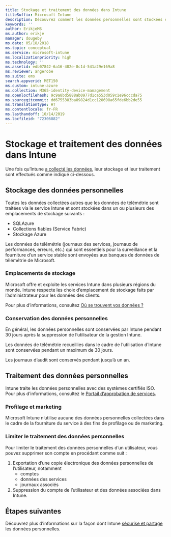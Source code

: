 ```yaml
---
title: Stockage et traitement des données dans Intune
titleSuffix: Microsoft Intune
description: Découvrez comment les données personnelles sont stockées et traitées dans Intune.
keywords: ''
author: ErikjeMS
ms.author: erikje
manager: dougeby
ms.date: 05/18/2018
ms.topic: conceptual
ms.service: microsoft-intune
ms.localizationpriority: high
ms.technology: ''
ms.assetid: edb07842-6a16-482e-8c1d-541a29e169a8
ms.reviewer: angerobe
ms.suite: ems
search.appverid: MET150
ms.custom: intune-azure
ms.collection: M365-identity-device-management
ms.openlocfilehash: 9c9a8bd5888ab0977d1ca553d059c1e96cccda75
ms.sourcegitcommit: dd6755383ba89824d1cc128698a65fde6bb2de55
ms.translationtype: HT
ms.contentlocale: fr-FR
ms.lasthandoff: 10/14/2019
ms.locfileid: "72306882"
---
```

# <a name="data-storage-and-processing-in-intune"></a>Stockage et traitement des données dans Intune

Une fois qu’Intune [a collecté les données](privacy-data-collect.md), leur stockage et leur traitement sont effectués comme indiqué ci-dessous.

## <a name="storing-personal-data"></a>Stockage des données personnelles

Toutes les données collectées autres que les données de télémétrie sont traitées via le service Intune et sont stockées dans un ou plusieurs des emplacements de stockage suivants : 

- SQLAzure 
- Collections fiables (Service Fabric)  
- Stockage Azure 

Les données de télémétrie (journaux des services, journaux de performances, erreurs, etc.) qui sont essentiels pour la surveillance et la fourniture d’un service stable sont envoyées aux banques de données de télémétrie de Microsoft.

### <a name="storage-locations"></a>Emplacements de stockage

Microsoft offre et exploite les services Intune dans plusieurs régions du monde. Intune respecte les choix d’emplacement de stockage faits par l’administrateur pour les données des clients.

Pour plus d’informations, consultez [Où se trouvent vos données ?](https://www.microsoft.com/trust-center/privacy/data-location)

### <a name="personal-data-retention"></a>Conservation des données personnelles

En général, les données personnelles sont conservées par Intune pendant 30 jours après la suppression de l’utilisateur de la gestion Intune.

Les données de télémétrie recueillies dans le cadre de l’utilisation d’Intune sont conservées pendant un maximum de 30 jours.

Les journaux d’audit sont conservés pendant jusqu’à un an.

## <a name="processing-personal-data"></a>Traitement des données personnelles

Intune traite les données personnelles avec des systèmes certifiés ISO. Pour plus d’informations, consultez le [Portail d’approbation de services](https://www.microsoft.com/en-us/TrustCenter/stp).

### <a name="profiling-and-marketing"></a>Profilage et marketing

Microsoft Intune n’utilise aucune des données personnelles collectées dans le cadre de la fourniture du service à des fins de profilage ou de marketing. 

### <a name="restrict-processing-of-personal-data"></a>Limiter le traitement des données personnelles

Pour limiter le traitement des données personnelles d’un utilisateur, vous pouvez supprimer son compte en procédant comme suit :
1. Exportation d’une copie électronique des données personnelles de l’utilisateur, notamment
    - comptes
    - données des services
    - journaux associés
2. Suppression du compte de l’utilisateur et des données associées dans Intune.

## <a name="next-steps"></a>Étapes suivantes

Découvrez plus d’informations sur la façon dont Intune [sécurise et partage](privacy-data-secure-share.md) les données personnelles. 
